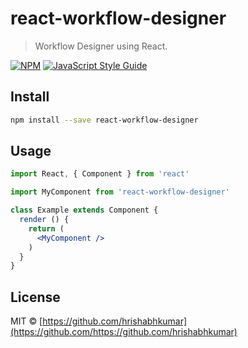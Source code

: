 # react-workflow-designer

> Workflow Designer using React.

[![NPM](https://img.shields.io/npm/v/react-workflow-designer.svg)](https://www.npmjs.com/package/react-workflow-designer) [![JavaScript Style Guide](https://img.shields.io/badge/code_style-standard-brightgreen.svg)](https://standardjs.com)

## Install

```bash
npm install --save react-workflow-designer
```

## Usage

```jsx
import React, { Component } from 'react'

import MyComponent from 'react-workflow-designer'

class Example extends Component {
  render () {
    return (
      <MyComponent />
    )
  }
}
```

## License

MIT © [https://github.com/hrishabhkumar](https://github.com/https://github.com/hrishabhkumar)
